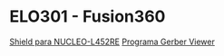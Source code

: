 # ELO301 - Fusion360
[Shield para NUCLEO-L452RE](https://github.com/linitrofe/ELO301.Hw.EagleFiles/tree/main/Libraries)
[Programa Gerber Viewer](https://gerbv.github.io/)
